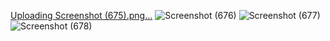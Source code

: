 [Uploading Screenshot (675).png…]()
![Screenshot (676)](https://user-images.githubusercontent.com/104623869/208161779-f1581f89-1c1b-4816-b4e9-8fb3c976a923.png)
![Screenshot (677)](https://user-images.githubusercontent.com/104623869/208161795-2cdaf419-74b5-4627-a04d-7ff9d5243066.png)
![Screenshot (678)](https://user-images.githubusercontent.com/104623869/208161800-bd68ee9d-4303-4f64-8ff3-0fda2be55491.png)
